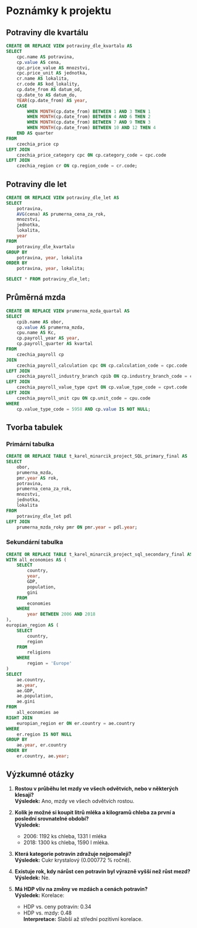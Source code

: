 
# Poznámky k projektu

## Potraviny dle kvartálu
```sql
CREATE OR REPLACE VIEW potraviny_dle_kvartalu AS
SELECT 
    cpc.name AS potravina,
    cp.value AS cena,
    cpc.price_value AS mnozstvi,
    cpc.price_unit AS jednotka,
    cr.name AS lokalita,
    cr.code AS kod_lokality,
    cp.date_from AS datum_od,
    cp.date_to AS datum_do,
    YEAR(cp.date_from) AS year,
    CASE
        WHEN MONTH(cp.date_from) BETWEEN 1 AND 3 THEN 1
        WHEN MONTH(cp.date_from) BETWEEN 4 AND 6 THEN 2
        WHEN MONTH(cp.date_from) BETWEEN 7 AND 9 THEN 3
        WHEN MONTH(cp.date_from) BETWEEN 10 AND 12 THEN 4
    END AS quarter
FROM 
    czechia_price cp
LEFT JOIN 
    czechia_price_category cpc ON cp.category_code = cpc.code
LEFT JOIN 
    czechia_region cr ON cp.region_code = cr.code;
```

## Potraviny dle let
```sql
CREATE OR REPLACE VIEW potraviny_dle_let AS
SELECT 
    potravina,
    AVG(cena) AS prumerna_cena_za_rok,
    mnozstvi,
    jednotka,
    lokalita,
    year
FROM 
    potraviny_dle_kvartalu
GROUP BY 
    potravina, year, lokalita
ORDER BY 
    potravina, year, lokalita;

SELECT * FROM potraviny_dle_let;
```

## Průměrná mzda
```sql
CREATE OR REPLACE VIEW prumerna_mzda_quartal AS
SELECT 
    cpib.name AS obor,
    cp.value AS prumerna_mzda,
    cpu.name AS Kc,
    cp.payroll_year AS year,
    cp.payroll_quarter AS kvartal
FROM 
    czechia_payroll cp
JOIN 
    czechia_payroll_calculation cpc ON cp.calculation_code = cpc.code
LEFT JOIN 
    czechia_payroll_industry_branch cpib ON cp.industry_branch_code = cpib.code
LEFT JOIN 
    czechia_payroll_value_type cpvt ON cp.value_type_code = cpvt.code
LEFT JOIN 
    czechia_payroll_unit cpu ON cp.unit_code = cpu.code
WHERE 
    cp.value_type_code = 5958 AND cp.value IS NOT NULL;
```

## Tvorba tabulek
### Primární tabulka
```sql
CREATE OR REPLACE TABLE t_karel_minarcik_project_SQL_primary_final AS
SELECT 
    obor,
    prumerna_mzda,
    pmr.year AS rok,
    potravina,
    prumerna_cena_za_rok,
    mnozstvi,
    jednotka,
    lokalita
FROM 
    potraviny_dle_let pdl
LEFT JOIN 
    prumerna_mzda_roky pmr ON pmr.year = pdl.year;
```

### Sekundární tabulka
```sql
CREATE OR REPLACE TABLE t_karel_minarcik_project_sql_secondary_final AS
WITH all_economies AS (
    SELECT 
        country,
        year,
        GDP,
        population,
        gini
    FROM 
        economies
    WHERE 
        year BETWEEN 2006 AND 2018
),
europian_region AS (
    SELECT 
        country,
        region
    FROM 
        religions
    WHERE 
        region = 'Europe'
)
SELECT 
    ae.country,
    ae.year,
    ae.GDP,
    ae.population,
    ae.gini
FROM 
    all_economies ae
RIGHT JOIN 
    europian_region er ON er.country = ae.country
WHERE 
    er.region IS NOT NULL
GROUP BY 
    ae.year, er.country
ORDER BY 
    er.country, ae.year;
```

## Výzkumné otázky
1. **Rostou v průběhu let mzdy ve všech odvětvích, nebo v některých klesají?**  
   **Výsledek:** Ano, mzdy ve všech odvětvích rostou.

2. **Kolik je možné si koupit litrů mléka a kilogramů chleba za první a poslední srovnatelné období?**  
   **Výsledek:**  
   - 2006: 1192 ks chleba, 1331 l mléka  
   - 2018: 1300 ks chleba, 1590 l mléka.

3. **Která kategorie potravin zdražuje nejpomaleji?**  
   **Výsledek:** Cukr krystalový (0.000772 % ročně).

4. **Existuje rok, kdy nárůst cen potravin byl výrazně vyšší než růst mezd?**  
   **Výsledek:** Ne.

5. **Má HDP vliv na změny ve mzdách a cenách potravin?**  
   **Výsledek:** Korelace:  
   - HDP vs. ceny potravin: 0.34  
   - HDP vs. mzdy: 0.48  
   **Interpretace:** Slabší až střední pozitivní korelace.

